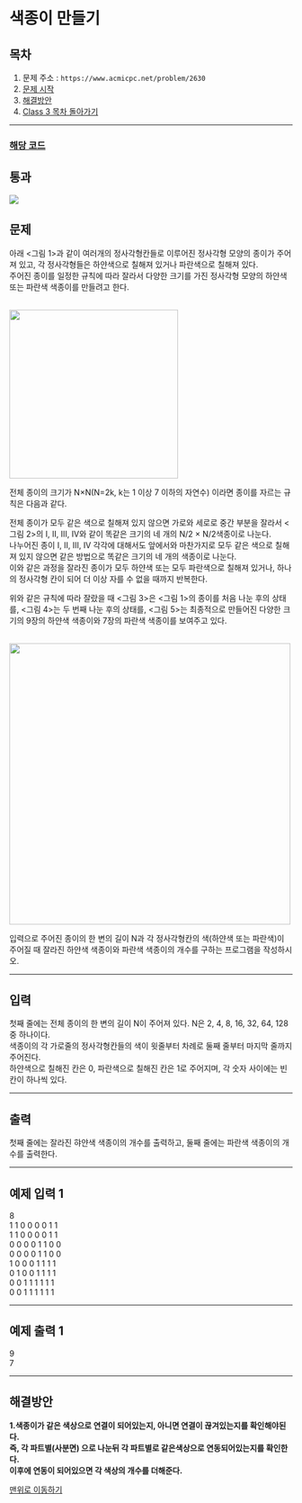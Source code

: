 # 색종이 만들기

## 목차

1. 문제 주소 : `https://www.acmicpc.net/problem/2630`
2. [문제 시작](#문제)
3. [해결방안](#해결방안)
4. [Class 3 목차 돌아가기](../README.md)
___

### [해당 코드](./색종이만들기.java)

## 통과

<img src="https://github.com/user-attachments/assets/80846817-859c-4367-9460-de32544a54cb">

## 문제

아래 <그림 1>과 같이 여러개의 정사각형칸들로 이루어진 정사각형 모양의 종이가 주어져 있고, 각 정사각형들은 하얀색으로 칠해져 있거나 파란색으로 칠해져 있다.<br>
주어진 종이를 일정한 규칙에 따라 잘라서 다양한 크기를 가진 정사각형 모양의 하얀색 또는 파란색 색종이를 만들려고 한다.

<br>

<img src="https://github.com/user-attachments/assets/5aa2a496-540f-4d59-8160-1793e86f8ae6" width=300>

<br>

전체 종이의 크기가 N×N(N=2k, k는 1 이상 7 이하의 자연수) 이라면 종이를 자르는 규칙은 다음과 같다.

전체 종이가 모두 같은 색으로 칠해져 있지 않으면 가로와 세로로 중간 부분을 잘라서 <그림 2>의 I, II, III, IV와 같이 똑같은 크기의 네 개의 N/2 × N/2색종이로 나눈다.<br>
나누어진 종이 I, II, III, IV 각각에 대해서도 앞에서와 마찬가지로 모두 같은 색으로 칠해져 있지 않으면 같은 방법으로 똑같은 크기의 네 개의 색종이로 나눈다.<br>
이와 같은 과정을 잘라진 종이가 모두 하얀색 또는 모두 파란색으로 칠해져 있거나, 하나의 정사각형 칸이 되어 더 이상 자를 수 없을 때까지 반복한다.

위와 같은 규칙에 따라 잘랐을 때 <그림 3>은 <그림 1>의 종이를 처음 나눈 후의 상태를, <그림 4>는 두 번째 나눈 후의 상태를, <그림 5>는 최종적으로 만들어진 다양한 크기의 9장의 하얀색 색종이와 7장의 파란색 색종이를 보여주고 있다.

<br>

<img src="https://github.com/user-attachments/assets/c2ae9aa0-e6dd-4a0a-891f-a4df7e54c431" width=500>

<br>

입력으로 주어진 종이의 한 변의 길이 N과 각 정사각형칸의 색(하얀색 또는 파란색)이 주어질 때 잘라진 하얀색 색종이와 파란색 색종이의 개수를 구하는 프로그램을 작성하시오.

___

## 입력

첫째 줄에는 전체 종이의 한 변의 길이 N이 주어져 있다. N은 2, 4, 8, 16, 32, 64, 128 중 하나이다.<br>
색종이의 각 가로줄의 정사각형칸들의 색이 윗줄부터 차례로 둘째 줄부터 마지막 줄까지 주어진다.<br>
하얀색으로 칠해진 칸은 0, 파란색으로 칠해진 칸은 1로 주어지며, 각 숫자 사이에는 빈칸이 하나씩 있다.

___

## 출력

첫째 줄에는 잘라진 햐얀색 색종이의 개수를 출력하고, 둘째 줄에는 파란색 색종이의 개수를 출력한다.

___

## 예제 입력 1

8 <br>
1 1 0 0 0 0 1 1 <br>
1 1 0 0 0 0 1 1 <br>
0 0 0 0 1 1 0 0 <br>
0 0 0 0 1 1 0 0 <br>
1 0 0 0 1 1 1 1 <br>
0 1 0 0 1 1 1 1 <br>
0 0 1 1 1 1 1 1 <br>
0 0 1 1 1 1 1 1

---

## 예제 출력 1

9 <br>
7

---

## 해결방안
**1.색종이가 같은 색상으로 연결이 되어있는지, 아니면 연결이 끊겨있는지를 확인해야된다.** <br>
**즉, 각 파트별(사분면) 으로 나눈뒤 각 파트별로 같은색상으로 연동되어있는지를 확인한다.**<br>
**이후에 연동이 되어있으면 각 색상의 개수를 더해준다.**

[맨위로 이동하기](#색종이-만들기)